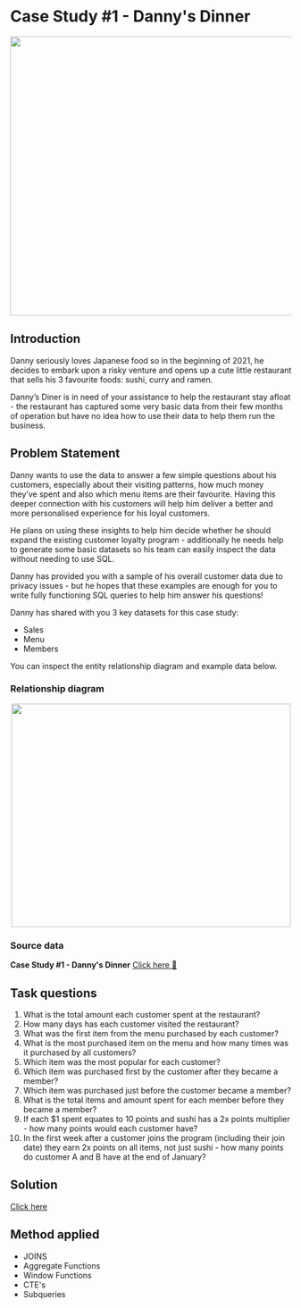 # Case Study #1 - Danny's Dinner

<div align="center">
    <img src="https://8weeksqlchallenge.com/images/case-study-designs/1.png" width="600px" height="500px">
</div> 

## Introduction
Danny seriously loves Japanese food so in the beginning of 2021, he decides to embark upon a risky venture and opens up a cute little restaurant that sells his 3 favourite foods: sushi, curry and ramen.

Danny’s Diner is in need of your assistance to help the restaurant stay afloat - the restaurant has captured some very basic data from their few months of operation but have no idea how to use their data to help them run the business.
## Problem Statement
Danny wants to use the data to answer a few simple questions about his customers, especially about their visiting patterns, how much money they’ve spent and also which menu items are their favourite. Having this deeper connection with his customers will help him deliver a better and more personalised experience for his loyal customers.

He plans on using these insights to help him decide whether he should expand the existing customer loyalty program - additionally he needs help to generate some basic datasets so his team can easily inspect the data without needing to use SQL.

Danny has provided you with a sample of his overall customer data due to privacy issues - but he hopes that these examples are enough for you to write fully functioning SQL queries to help him answer his questions!

Danny has shared with you 3 key datasets for this case study:
- Sales
- Menu
- Members

You can inspect the entity relationship diagram and example data below.
### Relationship diagram
<div align="center">
    <img src="https://user-images.githubusercontent.com/81607668/127271130-dca9aedd-4ca9-4ed8-b6ec-1e1920dca4a8.png" width="500px" height="400px">
</div> 

### Source data
**Case Study #1 - Danny's Dinner** [Click here 🔗](https://8weeksqlchallenge.com/case-study-1/)
## Task questions
1. What is the total amount each customer spent at the restaurant?
2. How many days has each customer visited the restaurant?
3. What was the first item from the menu purchased by each customer?
4. What is the most purchased item on the menu and how many times was it purchased by all customers?
5. Which item was the most popular for each customer?
6. Which item was purchased first by the customer after they became a member?
7. Which item was purchased just before the customer became a member?
8. What is the total items and amount spent for each member before they became a member?
9. If each $1 spent equates to 10 points and sushi has a 2x points multiplier - how many points would each customer have?
10. In the first week after a customer joins the program (including their join date) they earn 2x points on all items, not just sushi - how many points do customer A and B have at the end of January?
## Solution
[Click here](https://github.com/DooPhiLong/8_Week_SQL_Challenge---1/blob/main/Case%20Study%20%231%20-%20Danny's%20Diner/Solution.md)
## Method applied 
- JOINS
- Aggregate Functions
- Window Functions
- CTE's
- Subqueries
